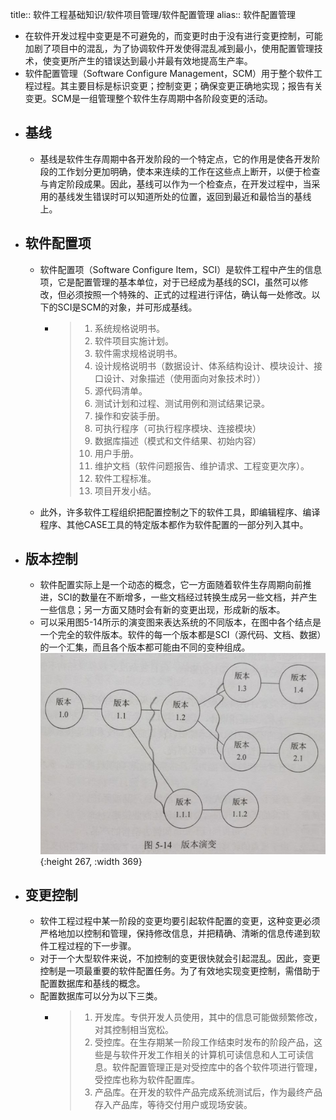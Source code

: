 title:: 软件工程基础知识/软件项目管理/软件配置管理
alias:: 软件配置管理

- 在软件开发过程中变更是不可避免的，而变更时由于没有进行变更控制，可能加剧了项目中的混乱，为了协调软件开发使得混乱减到最小，使用配置管理技术，使变更所产生的错误达到最小并最有效地提高生产率。
- 软件配置管理（Software Configure Management，SCM）用于整个软件工程过程。其主要目标是标识变更；控制变更；确保变更正确地实现；报告有关变更。SCM是一组管理整个软件生存周期中各阶段变更的活动。
- ## 基线
	- 基线是软件生存周期中各开发阶段的一个特定点，它的作用是使各开发阶段的工作划分更加明确，使本来连续的工作在这些点上断开，以便于检查与肯定阶段成果。因此，基线可以作为一个检查点，在开发过程中，当采用的基线发生错误时可以知道所处的位置，返回到最近和最恰当的基线上。
- ## 软件配置项
	- 软件配置项（Software Configure Item，SCI）是软件工程中产生的信息项，它是配置管理的基本单位，对于已经成为基线的SCI，虽然可以修改，但必须按照一个特殊的、正式的过程进行评估，确认每一处修改。以下的SCI是SCM的对象，并可形成基线。
		- > 1. 系统规格说明书。
		  > 2. 软件项目实施计划。
		  > 3. 软件需求规格说明书。
		  > 4. 设计规格说明书（数据设计、体系结构设计、模块设计、接口设计、对象描述（使用面向对象技术时））
		  > 5. 源代码清单。
		  > 6. 测试计划和过程、测试用例和测试结果记录。
		  > 7. 操作和安装手册。
		  > 8. 可执行程序（可执行程序模块、连接模块）
		  > 9. 数据库描述（模式和文件结果、初始内容）
		  > 10. 用户手册。
		  > 11. 维护文档（软件问题报告、维护请求、工程变更次序）。
		  > 12. 软件工程标准。
		  > 13. 项目开发小结。
	- 此外，许多软件工程组织把配置控制之下的软件工具，即编辑程序、编译程序、其他CASE工具的特定版本都作为软件配置的一部分列入其中。
- ## 版本控制
	- 软件配置实际上是一个动态的概念，它一方面随着软件生存周期向前推进，SCI的数量在不断增多，一些文档经过转换生成另一些文档，并产生一些信息；另一方面又随时会有新的变更出现，形成新的版本。
	- 可以采用图5-14所示的演变图来表达系统的不同版本，在图中各个结点是一个完全的软件版本。软件的每一个版本都是SCI（源代码、文档、数据）的一个汇集，而且各个版本都可能由不同的变种组成。
	  ![image.png](../assets/image_1651892173708_0.png){:height 267, :width 369}
- ## 变更控制
	- 软件工程过程中某一阶段的变更均要引起软件配置的变更，这种变更必须严格地加以控制和管理，保持修改信息，并把精确、清晰的信息传递到软件工程过程的下一步骤。
	- 对于一个大型软件来说，不加控制的变更很快就会引起混乱。因此，变更控制是一项最重要的软件配置任务。为了有效地实现变更控制，需借助于配置数据库和基线的概念。
	- 配置数据库可以分为以下三类。
		- > 1. 开发库。专供开发人员使用，其中的信息可能做频繁修改，对其控制相当宽松。
		  > 2. 受控库。在生存期某一阶段工作结束时发布的阶段产品，这些是与软件开发工作相关的计算机可读信息和人工可读信息。软件配置管理正是对受控库中的各个软件项进行管理，受控库也称为软件配置库。
		  > 3. 产品库。在开发的软件产品完成系统测试后，作为最终产品存入产品库，等待交付用户或现场安装。